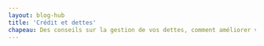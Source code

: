 ```yaml
---
layout: blog-hub
title: 'Crédit et dettes'
chapeau: Des conseils sur la gestion de vos dettes, comment améliorer votre pointage de crédit, et comment utiliser le crédit à votre avantage.
---
```


